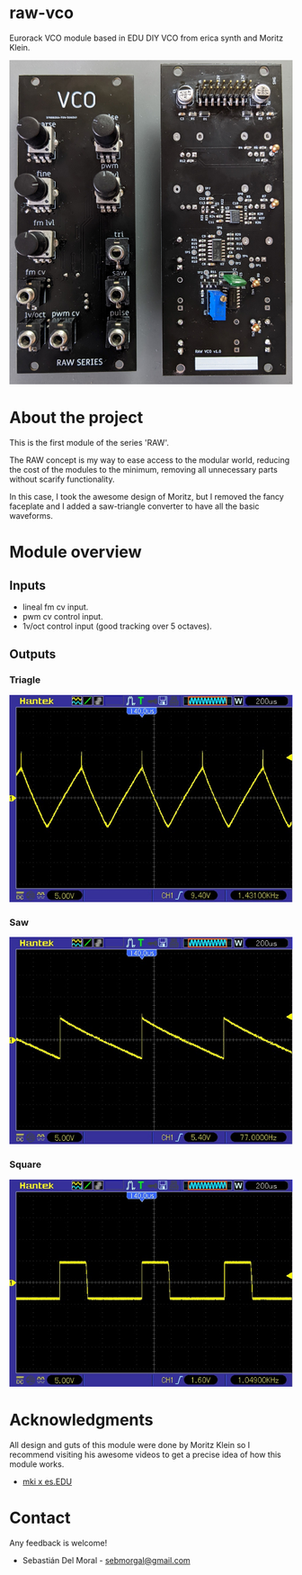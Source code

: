 # raw-vco

Eurorack VCO module based in EDU DIY VCO from erica synth and Moritz Klein.

![raw_vco_pcb](/pics/board.jpg)

# About the project

This is the first module of the series 'RAW'.

The RAW concept is my way to ease access to the modular world, reducing the cost of the modules to the minimum, removing all unnecessary parts without scarify functionality.

In this case, I took the awesome design of Moritz, but I removed the fancy faceplate and I added a saw-triangle converter to have all the basic waveforms.

# Module overview

## Inputs

- lineal fm cv input.
- pwm cv control input.
- 1v/oct control input (good tracking over 5 octaves).

## Outputs

### Triagle
![tri_out](/pics/tri_out.jpg)

### Saw
![saw_out](/pics/saw_out.jpg)

### Square
![sqr_out](/pics/sqr_out.jpg)

# Acknowledgments

All design and guts of this module were done by Moritz Klein so I recommend visiting his awesome videos to get a precise idea of how this module works.

- [mki x es.EDU](https://www.ericasynths.lv/news/mki-x-esedu/)

# Contact

Any feedback is welcome!
- Sebastián Del Moral - sebmorgal@gmail.com